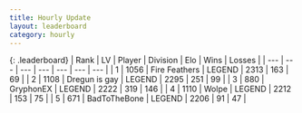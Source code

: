 ```yaml
---
title: Hourly Update
layout: leaderboard
category: hourly
---
```


{: .leaderboard}
| Rank | LV | Player | Division | Elo | Wins | Losses |
| --- | --- | --- | --- | --- | --- | --- |
| <span data-change="0">1</span> | 1056 | <span title="ID: 357425">Fire Feathers</span> | LEGEND | <span data-change="0">2313</span> | <span data-change="0">163</span> | <span data-change="0">69</span> |
| <span data-change="0">2</span> | 1108 | <span title="ID: 203132">Dregun is gay</span> | LEGEND | <span data-change="0">2295</span> | <span data-change="0">251</span> | <span data-change="0">99</span> |
| <span data-change="1">3</span> | 880 | <span title="ID: 315148">GryphonEX</span> | LEGEND | <span data-change="12">2222</span> | <span data-change="2">319</span> | <span data-change="0">146</span> |
| <span data-change="-1">4</span> | 1110 | <span title="ID: 204953">Wolpe</span> | LEGEND | <span data-change="0">2212</span> | <span data-change="0">153</span> | <span data-change="0">75</span> |
| <span data-change="0">5</span> | 671 | <span title="ID: 391169">BadToTheBone</span> | LEGEND | <span data-change="0">2206</span> | <span data-change="0">91</span> | <span data-change="0">47</span> |